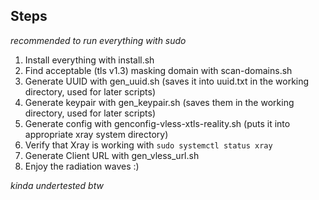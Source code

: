 ## Steps

*recommended to run everything with sudo*

1. Install everything with install.sh
2. Find acceptable (tls v1.3) masking domain with scan-domains.sh
3. Generate UUID with gen_uuid.sh (saves it into uuid.txt in the working directory, used for later scripts)
4. Generate keypair with gen_keypair.sh (saves them in the working directory, used for later scripts)
5. Generate config with genconfig-vless-xtls-reality.sh (puts it into appropriate xray system directory)
6. Verify that Xray is working with ```sudo systemctl status xray```
7. Generate Client URL with gen_vless_url.sh
8. Enjoy the radiation waves :)

*kinda undertested btw*
